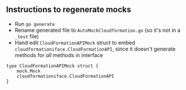 
## Instructions to regenerate mocks

- Run `go generate`
- Rename generated file to `AutoMockCloudformation.go` (so it's not in a `_test` file)
- Hand edit `CloudFormationAPIMock` struct to embed `cloudformationiface.CloudFormationAPI`, since it doesn't generate methods for _all_ methods in interface

```
type CloudFormationAPIMock struct {
	mock.Mock
	cloudformationiface.CloudFormationAPI
}
```